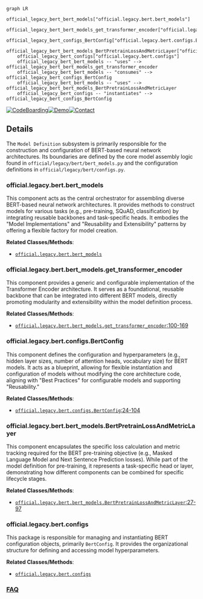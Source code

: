 ```mermaid
graph LR
    official_legacy_bert_bert_models["official.legacy.bert.bert_models"]
    official_legacy_bert_bert_models_get_transformer_encoder["official.legacy.bert.bert_models.get_transformer_encoder"]
    official_legacy_bert_configs_BertConfig["official.legacy.bert.configs.BertConfig"]
    official_legacy_bert_bert_models_BertPretrainLossAndMetricLayer["official.legacy.bert.bert_models.BertPretrainLossAndMetricLayer"]
    official_legacy_bert_configs["official.legacy.bert.configs"]
    official_legacy_bert_bert_models -- "uses" --> official_legacy_bert_bert_models_get_transformer_encoder
    official_legacy_bert_bert_models -- "consumes" --> official_legacy_bert_configs_BertConfig
    official_legacy_bert_bert_models -- "uses" --> official_legacy_bert_bert_models_BertPretrainLossAndMetricLayer
    official_legacy_bert_configs -- "instantiates" --> official_legacy_bert_configs_BertConfig
```

[![CodeBoarding](https://img.shields.io/badge/Generated%20by-CodeBoarding-9cf?style=flat-square)](https://github.com/CodeBoarding/CodeBoarding)[![Demo](https://img.shields.io/badge/Try%20our-Demo-blue?style=flat-square)](https://www.codeboarding.org/demo)[![Contact](https://img.shields.io/badge/Contact%20us%20-%20contact@codeboarding.org-lightgrey?style=flat-square)](mailto:contact@codeboarding.org)

## Details

The `Model Definition` subsystem is primarily responsible for the construction and configuration of BERT-based neural network architectures. Its boundaries are defined by the core model assembly logic found in `official/legacy/bert/bert_models.py` and the configuration definitions in `official/legacy/bert/configs.py`.

### official.legacy.bert.bert_models
This component acts as the central orchestrator for assembling diverse BERT-based neural network architectures. It provides methods to construct models for various tasks (e.g., pre-training, SQuAD, classification) by integrating reusable backbones and task-specific heads. It embodies the "Model Implementations" and "Reusability and Extensibility" patterns by offering a flexible factory for model creation.


**Related Classes/Methods**:

- <a href="https://github.com/tensorflow/models/blob/master/official/legacy/bert/bert_models.py" target="_blank" rel="noopener noreferrer">`official.legacy.bert.bert_models`</a>


### official.legacy.bert.bert_models.get_transformer_encoder
This component provides a generic and configurable implementation of the Transformer Encoder architecture. It serves as a foundational, reusable backbone that can be integrated into different BERT models, directly promoting modularity and extensibility within the model definition process.


**Related Classes/Methods**:

- <a href="https://github.com/tensorflow/models/blob/master/official/legacy/bert/bert_models.py#L100-L169" target="_blank" rel="noopener noreferrer">`official.legacy.bert.bert_models.get_transformer_encoder`:100-169</a>


### official.legacy.bert.configs.BertConfig
This component defines the configuration and hyperparameters (e.g., hidden layer sizes, number of attention heads, vocabulary size) for BERT models. It acts as a blueprint, allowing for flexible instantiation and configuration of models without modifying the core architecture code, aligning with "Best Practices" for configurable models and supporting "Reusability."


**Related Classes/Methods**:

- <a href="https://github.com/tensorflow/models/blob/master/official/legacy/bert/configs.py#L24-L104" target="_blank" rel="noopener noreferrer">`official.legacy.bert.configs.BertConfig`:24-104</a>


### official.legacy.bert.bert_models.BertPretrainLossAndMetricLayer
This component encapsulates the specific loss calculation and metric tracking required for the BERT pre-training objective (e.g., Masked Language Model and Next Sentence Prediction losses). While part of the model definition for pre-training, it represents a task-specific head or layer, demonstrating how different components can be combined for specific lifecycle stages.


**Related Classes/Methods**:

- <a href="https://github.com/tensorflow/models/blob/master/official/legacy/bert/bert_models.py#L27-L97" target="_blank" rel="noopener noreferrer">`official.legacy.bert.bert_models.BertPretrainLossAndMetricLayer`:27-97</a>


### official.legacy.bert.configs
This package is responsible for managing and instantiating BERT configuration objects, primarily `BertConfig`. It provides the organizational structure for defining and accessing model hyperparameters.


**Related Classes/Methods**:

- <a href="https://github.com/tensorflow/models/blob/master/official/legacy/bert/configs.py" target="_blank" rel="noopener noreferrer">`official.legacy.bert.configs`</a>




### [FAQ](https://github.com/CodeBoarding/GeneratedOnBoardings/tree/main?tab=readme-ov-file#faq)
